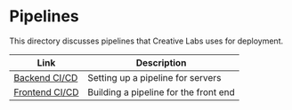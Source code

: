 # Pipelines

This directory discusses pipelines that Creative Labs uses for deployment.

| Link | Description |
| --- | --- |
| [Backend CI/CD](backend-ci-cd.md) | Setting up a pipeline for servers |
| [Frontend CI/CD](frontend-ci-cd.md) | Building a pipeline for the front end |